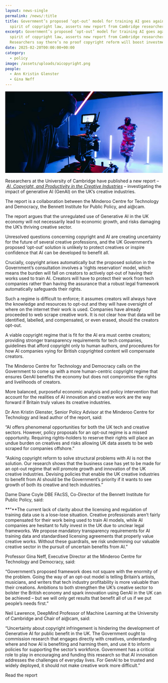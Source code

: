 ```yaml
---
layout: news-single
permalink: /news/:title
title: Government’s proposed ‘opt-out’ model for training AI goes against the
  spirit of copyright law, asserts new report from Cambridge researchers
excerpt: Government’s proposed ‘opt-out’ model for training AI goes against the
  spirit of copyright law, asserts new report from Cambridge researchers.
  Researchers say there’s no proof copyright reform will boost investment.
date: 2025-02-20T00:00:00+00:00
category:
  - policy
image: /assets/uploads/aicopyright.png
people:
  - Ann Kristin Glenster
  - Gina Neff
---
```

![](/assets/uploads/aicopyrightresized.jpg)

Researchers at the University of Cambridge have published a new report – *[AI, Copyright, and Productivity in the Creative Industries](https://www.bennettinstitute.cam.ac.uk/wp-content/uploads/2025/02/AICopyrightProductivityCreativeIndustries.pdf)* – investigating the impact of generative AI (GenAI) on the UK’s creative industries.

The report is a collaboration between the Minderoo Centre for Technology and Democracy, the Bennett Institute for Public Policy, and ai@cam.

The report argues that the unregulated use of Generative AI in the UK economy will not necessarily lead to economic growth, and risks damaging the UK’s thriving creative sector.

Unresolved questions concerning copyright and AI are creating uncertainty for the future of several creative professions, and the UK Government’s proposed ‘opt-out’ solution is unlikely to protect creatives or inspire confidence that AI can be developed to benefit all.

Crucially, copyright arises automatically but the proposed solution in the Government’s consultation involves a ‘rights reservation’ model, which means the burden will fall on creators to actively opt-out of having their works used to train AI. Creators will have to protect their work from tech companies rather than having the assurance that a robust legal framework automatically safeguards their rights.

Such a regime is difficult to enforce; it assumes creators will always have the knowledge and resources to opt-out and they will have oversight of where on the internet their work is used. Companies have already proceeded to web scrape creative work. It is not clear how that data will be identified, labelled, and compensated, or even erased, should the creators opt-out.

A viable copyright regime that is fit for the AI era must centre creators; providing stronger transparency requirements for tech companies, guidelines that afford copyright only to human authors, *and* procedures for how AI companies vying for British copyrighted content will compensate creators.

The Minderoo Centre for Technology and Democracy calls on the Government to come up with a more human-centric copyright regime that ensures GenAI benefits the economy but does not compromise the rights and livelihoods of creators.

More balanced, purposeful economic analysis and policy intervention that account for the realities of AI innovation and creative work are the way forward if Britain truly values its creative industries.

Dr Ann Kristin Glenster, Senior Policy Advisor at the Minderoo Centre for Technology and lead author of the report, said:

“AI offers phenomenal opportunities for both the UK tech and creative sectors. However, policy proposals for an opt-out regime is a missed opportunity. Requiring rights-holders to reserve their rights will place an undue burden on creatives and risks allowing UK data assets to be web scraped for companies offshore.”

“Asking copyright reform to solve structural problems with AI is not the solution. Our research shows that the business case has yet to be made for an opt-out regime that will promote growth and innovation of the UK creative industries. Devising policies that enable the UK creative industries to benefit from AI should be the Government’s priority if it wants to see growth of both its creative and tech industries.”

Dame Diane Coyle DBE FAcSS, Co-Director of the Bennett Institute for Public Policy, said:

**“**The current lack of clarity about the licensing and regulation of training data use is a lose-lose situation. Creative professionals aren’t fairly compensated for their work being used to train AI models, while AI companies are hesitant to fully invest in the UK due to unclear legal frameworks. We propose mandatory transparency requirements for AI training data and standardised licensing agreements that properly value creative works. Without these guardrails, we risk undermining our valuable creative sector in the pursuit of uncertain benefits from AI.”

Professor Gina Neff, Executive Director at the Minderoo Centre for Technology and Democracy, said:

“Government’s proposed framework does not square with the enormity of the problem. Going the way of an opt-out model is telling Britain’s artists, musicians, and writers that tech industry profitability is more valuable than their creations. Ambitions to both strengthen the UK’s creative sector to bolster the British economy and spark innovation using GenAI in the UK can be achieved – but we will only get results that benefit all of us if we put people’s needs first.”

Neil Lawrence, DeepMind Professor of Machine Learning at the University of Cambridge and Chair of ai@cam, said:

“Uncertainty about copyright infringement is hindering the development of Generative AI for public benefit in the UK. The Government ought to commission research that engages directly with creatives, understanding where and how AI is benefiting and harming them, and use it to inform policies for supporting the sector’s workforce. Government has a critical role to play in encouraging and funding this research so that AI innovation addresses the challenges of everyday lives. For GenAI to be trusted and widely deployed, it should not make creative work more difficult.”

R﻿ead the report